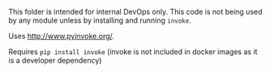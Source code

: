 This folder is intended for internal DevOps only. This code is not being used by any module unless by installing and running `invoke`. 

Uses http://www.pyinvoke.org/.

Requires `pip install invoke` (invoke is not included in docker images as it is a developer dependency)

